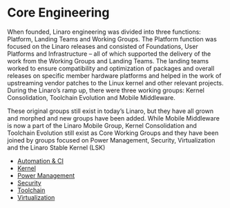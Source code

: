 # Core Engineering

When founded, Linaro engineering was divided into three functions: Platform, Landing Teams and Working Groups. The Platform function was focused on the Linaro releases and consisted of Foundations, User Platforms and Infrastructure – all of which supported the delivery of the work from the Working Groups and Landing Teams. The landing teams worked to ensure compatibility and optimization of packages and overall releases on specific member hardware platforms and helped in the work of upstreaming vendor patches to the Linux kernel and other relevant projects. During the Linaro’s ramp up, there were three working groups: Kernel Consolidation, Toolchain Evolution and Mobile Middleware.

These original groups still exist in today’s Linaro, but they have all grown and morphed and new groups have been added. While Mobile Middleware is now a part of the Linaro Mobile Group, Kernel Consolidation and Toolchain Evolution still exist as Core Working Groups and they have been joined by groups focused on Power Management, Security, Virtualization and the Linaro Stable Kernel (LSK)

- [Automation & CI](automation-ci/README.md)
- [Kernel](kernel/README.md)
- [Power Management](power-management/README.md)
- [Security](security/README.md)
- [Toolchain](toolchain/README.md)
- [Virtualization](virtualization/README.md)